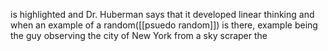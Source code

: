 is highlighted and Dr. Huberman says that it developed linear thinking and when an example of a random([[psuedo random]]) is there, example being the guy observing the city of New York from a sky scraper the 


